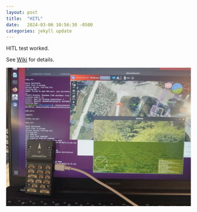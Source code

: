 ```yaml
---
layout: post
title:  "HITL" 
date:   2024-03-06 10:56:30 -0500
categories: jekyll update
---
```


HITL test worked. 

See [Wiki](https://github.com/terrytaylorbonn/auxdrone/wiki/HITL1-PX4) for details.

![hitl image](/assets/hitl1.png)

